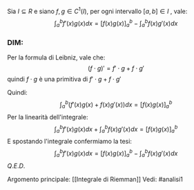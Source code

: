 Sia $I\subseteq R$ e siano $f,g\in C^{1}(I)$, per ogni intervallo $[a,b]\in I$ , vale:$$\int_{a}^{b}f'(x)g(x)dx=[f(x)g(x)]^{b}_{a}-\int_{a}^{b}f(x)g'(x)dx$$
### DIM:
Per la formula  di Leibniz, vale che:$$(f \cdot g)'=f' \cdot g + f \cdot g'$$
quindi $f \cdot g$ è una primitiva di $f' \cdot g + f \cdot g'$ 

Quindi:$$\int_{a}^{b}\bigg(f'(x)g(x)+f(x)g'(x)\bigg)dx = [f(x)g(x)]^{b}_{a}$$
Per la linearità dell'integrale:$$\int_{a}^{b}f'(x)g(x)dx + \int_{a}^{b}f(x)g'(x)dx = [f(x)g(x)]^{b}_{a}$$
E spostando l'integrale confermiamo la tesi:$$\int_{a}^{b}f'(x)g(x)dx = [f(x)g(x)]^{b}_{a}-\int_{a}^{b}f(x)g'(x)dx$$
$Q.E.D.$


Argomento principale: [[Integrale di Riemman]]
Vedi:
#analisi1 